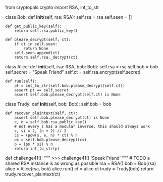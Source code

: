 from cryptopals.crypto import RSA, int_to_str


class Bob:
    def __init__(self, rsa: RSA):
        self.rsa = rsa
        self.seen = []

    def get_public_key(self):
        return self.rsa.public_key()

    def please_decrypt(self, ct):
        if ct in self.seen:
            return None
        self.seen.append(ct)
        return self.rsa._decrypt(ct)


class Alice:
    def __init__(self, rsa: RSA, bob: Bob):
        self.rsa = rsa
        self.bob = bob
        self.secret = "Speak Friend"
        self.ct = self.rsa.encrypt(self.secret)

    def run(self):
        pt = int_to_str(self.bob.please_decrypt(self.ct))
        assert pt == self.secret
        assert self.bob.please_decrypt(self.ct) is None


class Trudy:
    def __init__(self, bob: Bob):
        self.bob = bob

    def recover_plaintext(self, ct):
        assert self.bob.please_decrypt(ct) is None
        e, n = self.bob.rsa.public_key()
        # not every s has a modular inverse, this should always work
        s, si = 2, (n + 2) // 2
        cs = (pow(s, e, n) * ct) % n
        ps = self.bob.please_decrypt(cs)
        p = (ps * si) % n
        return int_to_str(p)


def challenge41():
    """
    >>> challenge41()
    'Speak Friend'
    """
    # TODO a shared RSA instance is as wrong as possible
    rsa = RSA()
    bob = Bob(rsa)
    alice = Alice(rsa, bob)
    alice.run()
    ct = alice.ct
    trudy = Trudy(bob)
    return trudy.recover_plaintext(ct)
